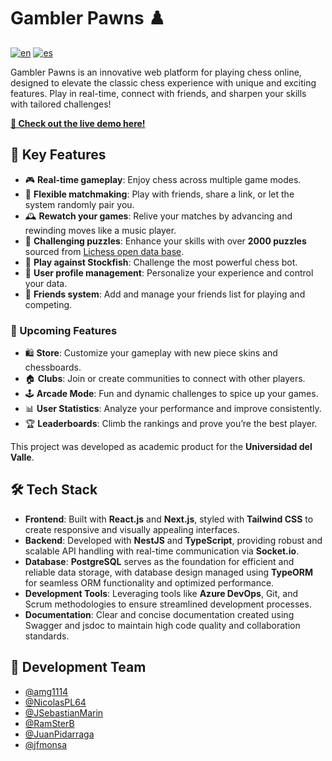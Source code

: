 # Gambler Pawns ♟️

[![en](https://img.shields.io/badge/lang-en-red.svg)](https://github.com/amg1114/gambler-pawns-frontend/blob/main/README.md)
[![es](https://img.shields.io/badge/lang-es-red.svg)](https://github.com/amg1114/gambler-pawns-frontend/blob/main/README-es.md)

Gambler Pawns is an innovative web platform for playing chess online, designed to elevate the classic chess experience with unique and exciting features. Play in real-time, connect with friends, and sharpen your skills with tailored challenges!

**[🚀 Check out the live demo here!](https://gamblerpawns.up.railway.app/)**

## 🌟 Key Features

- 🎮 **Real-time gameplay**: Enjoy chess across multiple game modes.
- 🤝 **Flexible matchmaking**: Play with friends, share a link, or let the system randomly pair you.
- 🕰️ **Rewatch your games**: Relive your matches by advancing and rewinding moves like a music player.
- 🧩 **Challenging puzzles**: Enhance your skills with over **2000 puzzles** sourced from [Lichess open data base](https://database.lichess.org/#puzzles).
- 🤖 **Play against Stockfish**: Challenge the most powerful chess bot.
- 👤 **User profile management**: Personalize your experience and control your data.
- 👫 **Friends system**: Add and manage your friends list for playing and competing.

### 🚀 Upcoming Features

- 🛍️ **Store**: Customize your gameplay with new piece skins and chessboards.
- 🏠 **Clubs**: Join or create communities to connect with other players.
- 🕹️ **Arcade Mode**: Fun and dynamic challenges to spice up your games.
- 📊 **User Statistics**: Analyze your performance and improve consistently.
- 🏆 **Leaderboards**: Climb the rankings and prove you’re the best player.

This project was developed as academic product for the **Universidad del Valle**.

## 🛠️ Tech Stack

- **Frontend**: Built with **React.js** and **Next.js**, styled with **Tailwind CSS** to create responsive and visually appealing interfaces.
- **Backend**: Developed with **NestJS** and **TypeScript**, providing robust and scalable API handling with real-time communication via **Socket.io**.
- **Database**: **PostgreSQL** serves as the foundation for efficient and reliable data storage, with database design managed using **TypeORM** for seamless ORM functionality and optimized performance.
- **Development Tools**: Leveraging tools like **Azure DevOps**, Git, and Scrum methodologies to ensure streamlined development processes.
- **Documentation**: Clear and concise documentation created using Swagger and jsdoc to maintain high code quality and collaboration standards.

## 👥 Development Team

- [@amg1114](https://www.github.com/amg1114)
- [@NicolasPL64](https://www.github.com/NicolasPL64)
- [@JSebastianMarin](https://www.github.com/JSebastianMarin)
- [@RamSterB](https://www.github.com/RamSterB)
- [@JuanPidarraga](https://www.github.com/JuanPidarraga)
- [@jfmonsa](https://www.github.com/jfmonsa)
